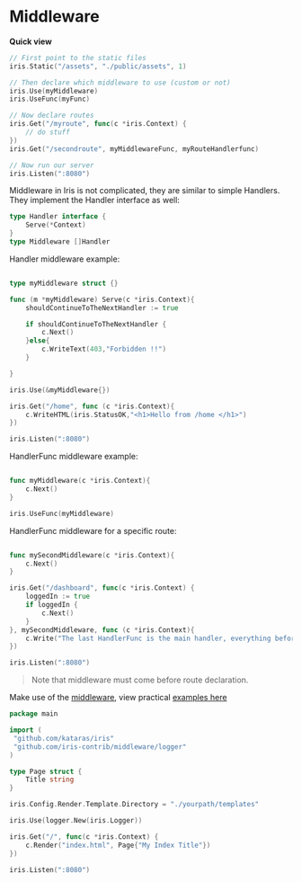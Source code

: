 # Middleware

**Quick view**

```go
// First point to the static files
iris.Static("/assets", "./public/assets", 1)

// Then declare which middleware to use (custom or not)
iris.Use(myMiddleware)
iris.UseFunc(myFunc)

// Now declare routes
iris.Get("/myroute", func(c *iris.Context) {
    // do stuff
})
iris.Get("/secondroute", myMiddlewareFunc, myRouteHandlerfunc)

// Now run our server
iris.Listen(":8080")

```


Middleware in Iris is not complicated, they are similar to simple Handlers.
They implement the Handler interface as well:

```go
type Handler interface {
	Serve(*Context)
}
type Middleware []Handler
```

Handler middleware example:

```go

type myMiddleware struct {}

func (m *myMiddleware) Serve(c *iris.Context){
	shouldContinueToTheNextHandler := true

	if shouldContinueToTheNextHandler {
		c.Next()
	}else{
	    c.WriteText(403,"Forbidden !!")
	}

}

iris.Use(&myMiddleware{})

iris.Get("/home", func (c *iris.Context){
	c.WriteHTML(iris.StatusOK,"<h1>Hello from /home </h1>")
})

iris.Listen(":8080")
```

HandlerFunc middleware example:

```go

func myMiddleware(c *iris.Context){
	c.Next()
}

iris.UseFunc(myMiddleware)

```

HandlerFunc middleware for a specific route:

```go

func mySecondMiddleware(c *iris.Context){
	c.Next()
}

iris.Get("/dashboard", func(c *iris.Context) {
    loggedIn := true
    if loggedIn {
        c.Next()
    }
}, mySecondMiddleware, func (c *iris.Context){
    c.Write("The last HandlerFunc is the main handler, everything before that is middleware for this route /dashboard")
})

iris.Listen(":8080")

```

> Note that middleware must come before route declaration.


Make use of the [middleware](https://github.com/iris-contrib/middleware), view practical [examples here](https://github.com/iris-contrib/examples)

```go
package main

import (
 "github.com/kataras/iris"
 "github.com/iris-contrib/middleware/logger"
)

type Page struct {
	Title string
}

iris.Config.Render.Template.Directory = "./yourpath/templates"

iris.Use(logger.New(iris.Logger))

iris.Get("/", func(c *iris.Context) {
	c.Render("index.html", Page{"My Index Title"})
})

iris.Listen(":8080")
```
